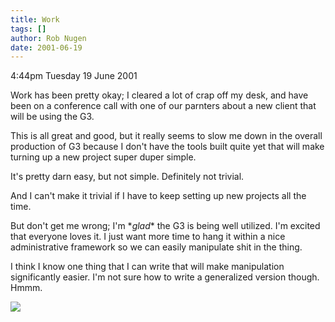 ```yaml
---
title: Work
tags: []
author: Rob Nugen
date: 2001-06-19
---
```


<p class=date>4:44pm Tuesday 19 June 2001</p>

<p>Work has been pretty okay; I cleared a lot of crap
off my desk, and have been on a conference call with
one of our parnters about a new client that will be
using the G3.</p>

<p>This is all great and good, but it really seems to
slow me down in the overall production of G3 because I
don't have the tools built quite yet that will make
turning up a new project super duper simple.</p>

<p>It's pretty darn easy, but not simple.  Definitely
not trivial.</p>

<p>And I can't make it trivial if I have to keep
setting up new projects all the time.</p>

<p>But don't get me wrong; I'm *<em>glad</em>* the G3
is being well utilized.  I'm excited that everyone
loves it.  I just want more time to hang it within a
nice administrative framework so we can easily
manipulate shit in the thing.</p>

<p>I think I know one thing that I can write that will
make manipulation significantly easier.  I'm not sure
how to write a generalized version though.  Hmmm.</p>

<p><img src="/images/rob/wL-ROB.gif"/></p>
